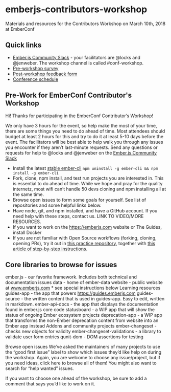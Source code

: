 # emberjs-contributors-workshop
Materials and resources for the Contributors Workshop on March 10th, 2018 at EmberConf

## Quick links
- [Ember.js Community Slack](https://ember-community-slackin.herokuapp.com/) - your facilitators are @locks and @jenweber. The workshop channel is called #conf-workshop.
- [Pre-workshop survey](https://tilde.wufoo.com/forms/p12e9bep09a1yoa/)
- [Post-workshop feedback form](https://tilde.wufoo.com/forms/png9ogu0w645f2/)
- [Conference schedule](https://emberconf.com/schedule.html#contributors-workshop)

## Pre-Work for EmberConf Contributor's Workshop

Hi! Thanks for participating in the EmberConf Contributor’s Workshop! 

We only have 3 hours for the event, so help make the most of your time, there are some things you need to do ahead of time. Most attendees should budget at least 2 hours for this and try to do it at least 5-10 days before the event. The facilitators will be best able to help walk you through any issues you encounter if they aren’t last-minute requests. Send any questions or requests for help to @locks and @jenweber on the [Ember.js Community Slack](https://ember-community-slackin.herokuapp.com/)

- Install the latest [stable ember-cli](https://github.com/ember-cli/ember-cli/releases) `npm uninstall -g ember-cli &&
npm install -g ember-cli`
- Fork, clone, npm install, and test run projects you are interested in. This is essential to do ahead of time. While we hope and pray for the quality internetz, most wifi can’t handle 50 devs cloning and npm installing all at the same time.
- Browse open issues to form some goals for yourself. See list of repositories and some helpful links below.
- Have node, git, and npm installed, and have a GitHub account. If you need help with these steps, contact us. LINK TO VIDEO/MORE RESOURCES.
- If you want to work on the https://emberjs.com website or The Guides, install Docker
- If you are not familiar with Open Source workflows (forking, cloning, opening PRs), try it out in [this practice repository](https://github.com/jenweber/our-open-source-contributions), together with [this article of step-by-step instructions](https://medium.com/@jenweber/your-first-open-source-contribution-a-step-by-step-technical-guide-d3aca55cc5a6).

## Core libraries to browse for issues
ember.js - our favorite framework. Includes both technical and documentation issues
data - home of ember-data
website - public website at www.emberjs.com * see special instructions below
Learning resources
guides-app - the app that powers https://guides.emberjs.com
guides-source - the written content that is used in guides-app. Easy to edit, written in markdown.
ember-api-docs - the app that displays the documentation found in ember.js core code
statusboard - a WIP app that will show the status of ongoing Ember ecosystem projects
deprecation-app - a WIP app that transforms the non-Ember deprecation content from website  into an Ember app instead
Addons and community projects
ember-changeset - checks new objects for validity
ember-changeset-validations - a library to validate user form entries
qunit-dom - DOM assertions for testing

Browse open issues
We’ve asked the maintainers of many projects to use the “good first issue” label to show which issues they’d like help on during the workshop. Again, you are welcome to choose any issue/project, but if you need ideas, click here to browse all of them! You might also want to search for “help wanted” issues.

If you want to choose one ahead of the workshop, be sure to add a comment that says you’d like to work on it.




